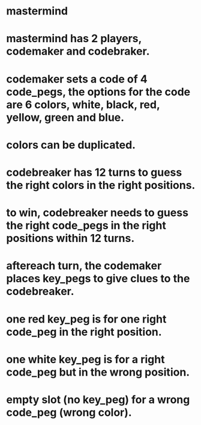 # mastermind
# mastermind has 2 players, codemaker and codebraker.
# codemaker sets a code of 4 code_pegs, the options for the code are 6 colors, white, black, red, yellow, green and blue.
# colors can be duplicated.
# codebreaker has 12 turns to guess the right colors in the right positions.
# to win, codebreaker needs to guess the right code_pegs in the right positions within 12 turns.
# aftereach turn, the codemaker places key_pegs to give clues to the codebreaker.
# one red key_peg is for one right code_peg in the right position.
# one white key_peg is for a right code_peg but in the wrong position.
# empty slot (no key_peg) for a wrong code_peg (wrong color).